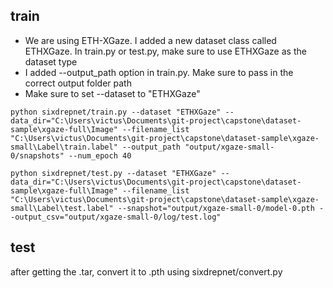 ## train

- We are using ETH-XGaze. I added a new dataset class called ETHXGaze. In train.py or test.py, make sure to use ETHXGaze as the dataset type
- I added --output_path option in train.py. Make sure to pass in the correct output folder path
- Make sure to set --dataset to "ETHXGaze"

```
python sixdrepnet/train.py --dataset "ETHXGaze" --data_dir="C:\Users\victus\Documents\git-project\capstone\dataset-sample\xgaze-full\Image" --filename_list "C:\Users\victus\Documents\git-project\capstone\dataset-sample\xgaze-small\Label\train.label" --output_path "output/xgaze-small-0/snapshots" --num_epoch 40
```

```
python sixdrepnet/test.py --dataset "ETHXGaze" --data_dir="C:\Users\victus\Documents\git-project\capstone\dataset-sample\xgaze-full\Image" --filename_list "C:\Users\victus\Documents\git-project\capstone\dataset-sample\xgaze-small\Label\test.label" --snapshot="output/xgaze-small-0/model-0.pth --output_csv="output/xgaze-small-0/log/test.log"
```

## test

after getting the .tar, convert it to .pth using sixdrepnet/convert.py